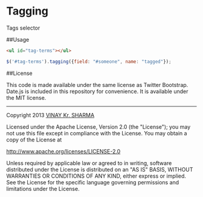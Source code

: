Tagging
=======

Tags selector


##Usage
```html
<ul id="tag-terms"></ul>
```

```js
$('#tag-terms').tagging({field: "#someone", name: "tagged"});
```

##License

This code is made available under the same license as Twitter Bootstrap. Date.js is included in this repository for convenience. It is available under the MIT license.

---

Copyright 2013 [VINAY Kr. SHARMA](http://www.vinay-sharma.com)

Licensed under the Apache License, Version 2.0 (the "License"); you may not use this file except in compliance with the License. You may obtain a copy of the License at

http://www.apache.org/licenses/LICENSE-2.0

Unless required by applicable law or agreed to in writing, software distributed under the License is distributed on an "AS IS" BASIS, WITHOUT WARRANTIES OR CONDITIONS OF ANY KIND, either express or implied. See the License for the specific language governing permissions and limitations under the License.